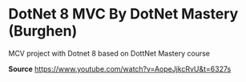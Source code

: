 # DotNet 8 MVC By DotNet Mastery (Burghen)
MCV project with Dotnet 8 based on DottNet Mastery course

**Source**
https://www.youtube.com/watch?v=AopeJjkcRvU&t=6327s
